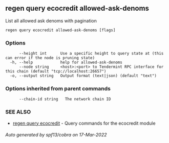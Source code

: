 ## regen query ecocredit allowed-ask-denoms

List all allowed ask denoms with pagination

```
regen query ecocredit allowed-ask-denoms [flags]
```

### Options

```
      --height int      Use a specific height to query state at (this can error if the node is pruning state)
  -h, --help            help for allowed-ask-denoms
      --node string     <host>:<port> to Tendermint RPC interface for this chain (default "tcp://localhost:26657")
  -o, --output string   Output format (text|json) (default "text")
```

### Options inherited from parent commands

```
      --chain-id string   The network chain ID
```

### SEE ALSO

* [regen query ecocredit](regen_query_ecocredit.md)	 - Query commands for the ecocredit module

###### Auto generated by spf13/cobra on 17-Mar-2022
